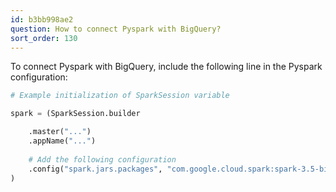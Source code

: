 ```yaml
---
id: b3bb998ae2
question: How to connect Pyspark with BigQuery?
sort_order: 130
---
```


To connect Pyspark with BigQuery, include the following line in the Pyspark configuration:

```python
# Example initialization of SparkSession variable

spark = (SparkSession.builder

    .master("...")
    .appName("...")
    
    # Add the following configuration
    .config("spark.jars.packages", "com.google.cloud.spark:spark-3.5-bigquery:0.37.0")
)
```
